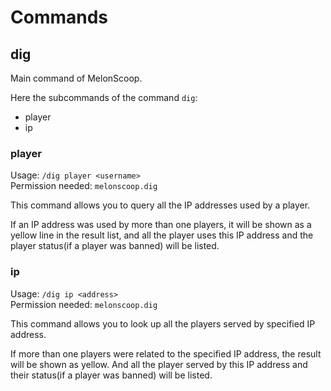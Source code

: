 # Commands

## dig
Main command of MelonScoop.  

Here the subcommands of the command `dig`:
 + player  
 + ip  

### player
Usage: `/dig player <username>`  
Permission needed:  `melonscoop.dig`  

This command allows you to query all the IP addresses used by a player.  

If an IP address was used by more than one players, it will be shown as a yellow line in the result list, and all the player uses this IP address and the player status(if a player was banned) will be listed.

### ip
Usage: `/dig ip <address>`  
Permission needed:  `melonscoop.dig`  

This command allows you to look up all the players served by specified IP address.  

If more than one players were related to the specified IP address, the result will be shown as yellow. And all the player served by this IP address and their status(if a player was banned) will be listed.